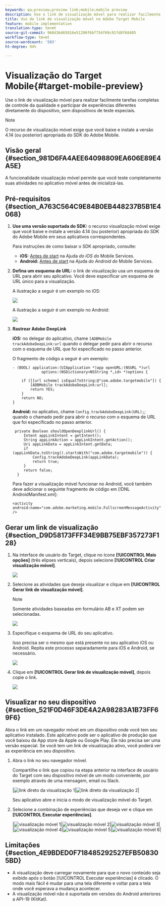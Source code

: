 ```yaml
---
keywords: qa;preview;preview link;mobile;mobile preview
description: Use o link de visualização móvel para realizar facilmente tarefas completas de controle da qualidade e participar de experiências diferentes diretamente do dispositivo, sem dispositivos de teste especiais.
title: Uso do link de visualização móvel no Adobe Target Mobile
feature: mobile implementation
translation-type: tm+mt
source-git-commit: 968d36d65016e51290f6bf754f69c91fd8f68405
workflow-type: tm+mt
source-wordcount: '583'
ht-degree: 94%

---
```



# Visualização do Target Mobile{#target-mobile-preview}

Use o link de visualização móvel para realizar facilmente tarefas completas de controle da qualidade e participar de experiências diferentes diretamente do dispositivo, sem dispositivos de teste especiais.

>[!NOTE]
>
>O recurso de visualização móvel exige que você baixe e instale a versão 4.14 (ou posterior) apropriada do SDK do Adobe Mobile.

## Visão geral {#section_981D6FA4AEE64098809EA606E89E4A5E}

A funcionalidade visualização móvel permite que você teste completamente suas atividades no aplicativo móvel antes de inicializá-las.

## Pré-requisitos {#section_A763C564C9E84B0EB448237B5B1E4068}

1. **Use uma versão suportada do SDK:** o recurso visualização móvel exige que você baixe e instale a versão 4.14 (ou posterior) apropriada do SDK do Adobe Mobile em seus aplicativos correspondentes.

   Para instruções de como baixar o SDK apropriado, consulte:

   * **iOS:** [Antes de start](https://experienceleague.adobe.com/docs/mobile-services/ios/getting-started-ios/requirements.html) na Ajuda *do iOS do* Mobile Services.
   * **Android:** [Antes de start](https://experienceleague.adobe.com/docs/mobile-services/android/getting-started-android/requirements.html) na Ajuda *do Android do* Mobile Services.

1. **Defina um esquema de URL:** o link de visualização usa um esquema de URL para abrir seu aplicativo. Você deve especificar um esquema de URL único para a visualização.

   A ilustração a seguir é um exemplo no iOS:

   ![](assets/mobile-preview-url-scheme-ios.png)

   A ilustração a seguir é um exemplo no Android:

   ![](assets/Android_Deeplink.png)

1. **Rastrear Adobe DeepLink**

   **iOS:** no delegar do aplicativo, chame `[ADBMobile trackAdobeDeepLink:url` quando o delegar pedir para abrir o recurso com o esquema de URL que foi especificado no passo anterior.

   O fragmento de código a seguir é um exemplo:

   ```
   - (BOOL) application:(UIApplication *)app openURL:(NSURL *)url 
                options:(NSDictionary<NSString *,id> *)options { 
   
       if ([[url scheme] isEqualToString:@"com.adobe.targetmobile"]) { 
           [ADBMobile trackAdobeDeepLink:url]; 
           return YES; 
       } 
       return NO; 
   } 
   ```

   **Android:** no aplicativo, chame `Config.trackAdobeDeepLink(URL);`; quando o chamado pedir para abrir o recurso com o esquema de URL que foi especificado no passo anterior.

   ```
    private Boolean shouldOpenDeeplinkUrl() { 
        Intent appLinkIntent = getIntent(); 
        String appLinkAction = appLinkIntent.getAction(); 
        Uri appLinkData = appLinkIntent.getData; 
        if (appLinkData.toString().startsWith("com.adobe.targetmobile")) { 
            Config.trackAdobeDeepLink(appLinkData); 
            return true; 
        } 
        return false; 
     }
   ```

   Para fazer a visualização móvel funcionar no Android, você também deve adicionar o seguinte fragmento de código em [!DNL AndroidManifest.xml]:

   ```
   <activity android:name="com.adobe.marketing.mobile.FullscreenMessageActivity" />
   ```

## Gerar um link de visualização {#section_D9D58173FFF34E9BB75EBF357273F128}

1. Na interface de usuário do Target, clique no ícone **[!UICONTROL Mais opções]** (três elipses verticais), depois selecione **[!UICONTROL Criar visualização móvel]**.

   ![](assets/mobile-preview-create.png)

1. Selecione as atividades que deseja visualizar e clique em **[!UICONTROL Gerar link de visualização móvel]**.

   >[!NOTE]
   >
   >Somente atividades baseadas em formulário AB e XT podem ser selecionadas.

   ![](assets/mobile-preview-select-activities.png)

1. Especifique o esquema de URL do seu aplicativo.

   Isso precisa ser o mesmo que está presente no seu aplicativo iOS ou Android. Repita este processo separadamente para iOS e Android, se necessário.

   ![](assets/mobile-preview-enter-url-scheme.png)

1. Clique em **[!UICONTROL Gerar link de visualização móvel]**, depois copie o link.

   ![](assets/mobile-preview-generate-and-copy.png)

## Visualizar no seu dispositivo {#section_521F0D46F3DE4A2A98283A1B73FF69F6}

Abra o link em um navegador móvel em um dispositivo onde você tem seu aplicativo instalado. Este aplicativo pode ser o aplicativo de produção que você baixou da App store da Apple ou Google Play. Ele não precisa ser uma versão especial. Se você tem um link de visualização ativo, você poderá ver as experiência em seu dispositivo.

1. Abra o link no seu navegador móvel.

   Compartilhe o link que copiou na etapa anterior na interface de usuário do Target com seu dispositivo móvel de um modo conveniente, por exemplo através de uma mensagem, email ou Slack.

   |![link direto da visualização 1](/help/c-target-mobile-app/assets/mobile-preview-open-deeplink.png)|![link direto da visualização 2](/help/c-target-mobile-app/assets/mobile-preview-open-app.png)|

   Seu aplicativo abre e inicia o modo de visualização móvel do Target.

1. Selecione a combinação de experiências que deseja ver e clique em **[!UICONTROL Executar experiências]**.

   |![visualização móvel 1](/help/c-target-mobile-app/assets/mobile-preview-experience-selection-1.png)|![visualização móvel 2](/help/c-target-mobile-app/assets/mobile-preview-experience-result-1-france.png)|![visualização móvel 3](/help/c-target-mobile-app/assets/mobile-preview-experience-result-1-shipfree.png)|
|![visualização móvel 4](/help/c-target-mobile-app/assets/mobile-preview-experience-selection-2.png)|![visualização móvel 5](/help/c-target-mobile-app/assets/mobile-preview-experience-result-2-aus.png)|![visualização móvel 6](/help/c-target-mobile-app/assets/mobile-preview-experience-result-2-10off.png)|

## Limitações {#section_4E9BDED0F718485292527EFB508305BD}

* A visualização deve carregar novamente para que o novo conteúdo seja exibido após o botão [!UICONTROL Executar experiências] é clicado. O modo mais fácil é mudar para uma tela diferente e voltar para a tela onde você esperava a mudança acontecer.
* A visualização móvel não é suportada em versões do Android anteriores a API-19 (KitKat).